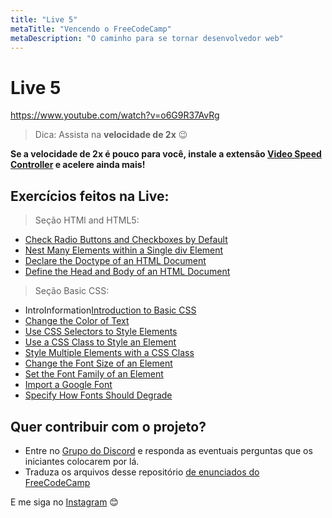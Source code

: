 ```yaml
---
title: "Live 5"
metaTitle: "Vencendo o FreeCodeCamp"
metaDescription: "O caminho para se tornar desenvolvedor web"
---
```


# Live 5

https://www.youtube.com/watch?v=o6G9R37AvRg

> Dica: Assista na **velocidade de 2x** 😉

**Se a velocidade de 2x é pouco para você, instale a extensão [Video Speed Controller](http://bit.ly/2YjPJn2) e acelere ainda mais!**

## Exercícios feitos na Live: 

> Seção HTMl and HTML5:

  -   [Check Radio Buttons and Checkboxes by Default](https://www.freecodecamp.org/learn/responsive-web-design/basic-html-and-html5/check-radio-buttons-and-checkboxes-by-default)
  -   [Nest Many Elements within a Single div Element](https://www.freecodecamp.org/learn/responsive-web-design/basic-html-and-html5/nest-many-elements-within-a-single-div-element)
  -   [Declare the Doctype of an HTML Document](https://www.freecodecamp.org/learn/responsive-web-design/basic-html-and-html5/declare-the-doctype-of-an-html-document)
  -   [Define the Head and Body of an HTML Document](https://www.freecodecamp.org/learn/responsive-web-design/basic-html-and-html5/define-the-head-and-body-of-an-html-document)

> Seção Basic CSS: 

  -   IntroInformation[Introduction to Basic CSS](https://www.freecodecamp.org/learn/responsive-web-design/basic-css/)
  -   [Change the Color of Text](https://www.freecodecamp.org/learn/responsive-web-design/basic-css/change-the-color-of-text)
  -   [Use CSS Selectors to Style Elements](https://www.freecodecamp.org/learn/responsive-web-design/basic-css/use-css-selectors-to-style-elements)
  -   [Use a CSS Class to Style an Element](https://www.freecodecamp.org/learn/responsive-web-design/basic-css/use-a-css-class-to-style-an-element)
  -   [Style Multiple Elements with a CSS Class](https://www.freecodecamp.org/learn/responsive-web-design/basic-css/style-multiple-elements-with-a-css-class)
  -   [Change the Font Size of an Element](https://www.freecodecamp.org/learn/responsive-web-design/basic-css/change-the-font-size-of-an-element)
  -   [Set the Font Family of an Element](https://www.freecodecamp.org/learn/responsive-web-design/basic-css/set-the-font-family-of-an-element)
  -   [Import a Google Font](https://www.freecodecamp.org/learn/responsive-web-design/basic-css/import-a-google-font)
  -   [Specify How Fonts Should Degrade](https://www.freecodecamp.org/learn/responsive-web-design/basic-css/specify-how-fonts-should-degrade)

## Quer contribuir com o projeto?

- Entre no [Grupo do Discord](https://bit.ly/discord-reativa) e responda as eventuais perguntas que os iniciantes colocarem por lá.
- Traduza os arquivos desse repositório [de enunciados do FreeCodeCamp](https://github.com/reativa/traducao-freecodecamp)

E me siga no [Instagram](http://bit.ly/pauloluan-insta) 😊
